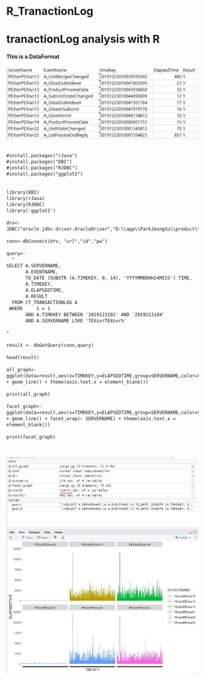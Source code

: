 # R_TranactionLog
tranactionLog analysis with R
=============


#### This is a DataFormat
![Dataformat](./image/dataFormat.JPG)

<pre><code>
#install.packages("rJava")
#install.packages("DBI")
#install.packages("RJDBC")
#install.packages("ggplot2")


library(DBI)
library(rJava)
library(RJDBC)
library('ggplot2')

drv<-JDBC("oracle.jdbc.driver.OracleDriver","D:\\app\\ParkJeongSu\\product\\11.2.0\\dbhome_2\\jdbc\\lib\\ojdbc6.jar")

conn<-dbConnect(drv, "url","id","pw")

query<- 
  "
SELECT A.SERVERNAME,
       A.EVENTNAME,
       TO_DATE (SUBSTR (A.TIMEKEY, 0, 14), 'YYYYMMDDHH24MISS') TIME,
       A.TIMEKEY,
       A.ELAPSEDTIME,
       A.RESULT
  FROM CT_TRANSACTIONLOG A
 WHERE     1 = 1
       AND A.TIMEKEY BETWEEN '2019123102' AND '2019123104'
       AND A.SERVERNAME LIKE 'TEXsvrTEXsvr%'

"

result <- dbGetQuery(conn,query)

head(result)

all_graph<- ggplot(data=result,aes(x=TIMEKEY,y=ELAPSEDTIME,group=SERVERNAME,color=SERVERNAME)) + geom_line() + theme(axis.text.x = element_blank())

print(all_graph)

facet_graph<- ggplot(data=result,aes(x=TIMEKEY,y=ELAPSEDTIME,group=SERVERNAME,color=SERVERNAME)) + geom_line() + facet_wrap(~ SERVERNAME) + theme(axis.text.x = element_blank())

print(facet_graph)


</code></pre>


![Graph](./image/graph.JPG)